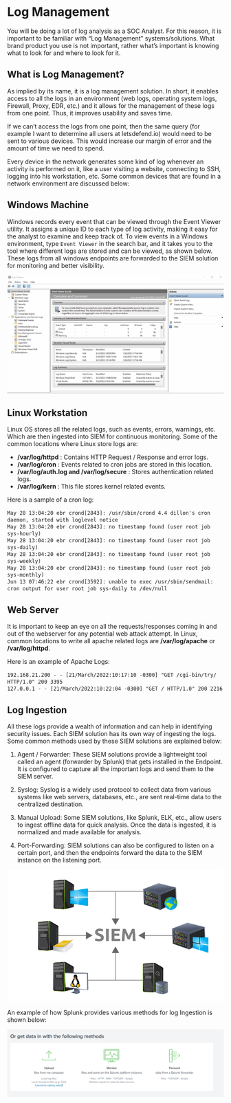 # Log Management
You will be doing a lot of log analysis as a SOC Analyst. For this reason, it is important to be familiar with “Log Management” systems/solutions. What brand product you use is not important, rather what’s important is knowing what to look for and where to look for it.


## What is Log Management?

As implied by its name, it is a log management solution. In short, it enables access to all the logs in an environment (web logs, operating system logs, Firewall, Proxy, EDR, etc.) and it allows for the management of these logs from one point. Thus, it improves usability and saves time.

If we can’t access the logs from one point, then the same query (for example I want to determine all users at letsdefend.io) would need to be sent to various devices. This would increase our margin of error and the amount of time we need to spend.

Every device in the network generates some kind of log whenever an activity is performed on it, like a user visiting a website, connecting to SSH, logging into his workstation, etc. Some common devices that are found in a network environment are discussed below:

## Windows Machine

Windows records every event that can be viewed through the Event Viewer utility. It assigns a unique ID to each type of log activity, making it easy for the analyst to examine and keep track of. To view events in a Windows environment, type `Event Viewer` in the search bar, and it takes you to the tool where different logs are stored and can be viewed, as shown below. These logs from all windows endpoints are forwarded to the SIEM solution for monitoring and better visibility.

<p align='center'>
  <img src=https://github.com/AM1RKA/SOC-Analyst/blob/main/Security%20Information%20and%20Event%20Management/Images/EventViewer.gif>
</p>

## Linux Workstation

Linux OS stores all the related logs, such as events, errors, warnings, etc. Which are then ingested into SIEM for continuous monitoring. Some of the common locations where Linux store logs are:

* **/var/log/httpd** : Contains HTTP Request  / Response and error logs.
* **/var/log/cron**   : Events related to cron jobs are stored in this location.
* **/var/log/auth.log and /var/log/secure** : Stores authentication related logs.
* **/var/log/kern** : This file stores kernel related events.

Here is a sample of a cron log:
```log
May 28 13:04:20 ebr crond[2843]: /usr/sbin/crond 4.4 dillon's cron daemon, started with loglevel notice
May 28 13:04:20 ebr crond[2843]: no timestamp found (user root job sys-hourly)
May 28 13:04:20 ebr crond[2843]: no timestamp found (user root job sys-daily)
May 28 13:04:20 ebr crond[2843]: no timestamp found (user root job sys-weekly)
May 28 13:04:20 ebr crond[2843]: no timestamp found (user root job sys-monthly)
Jun 13 07:46:22 ebr crond[3592]: unable to exec /usr/sbin/sendmail: cron output for user root job sys-daily to /dev/null
```

## Web Server

It is important to keep an eye on all the requests/responses coming in and out of the webserver for any potential web attack attempt. In Linux, common locations to write all apache related logs are **/var/log/apache** or **/var/log/httpd**.

Here is an example of Apache Logs:
```log
192.168.21.200 - - [21/March/2022:10:17:10 -0300] "GET /cgi-bin/try/ HTTP/1.0" 200 3395
127.0.0.1 - - [21/March/2022:10:22:04 -0300] "GET / HTTP/1.0" 200 2216
```
## Log Ingestion

All these logs provide a wealth of information and can help in identifying security issues. Each SIEM solution has its own way of ingesting the logs. Some common methods used by these SIEM solutions are explained below:

1) Agent / Forwarder: These SIEM solutions provide a lightweight tool called an agent (forwarder by Splunk) that gets installed in the Endpoint. It is configured to capture all the important logs and send them to the SIEM server.

2) Syslog: Syslog is a widely used protocol to collect data from various systems like web servers, databases, etc., are sent real-time data to the centralized destination.
3) Manual Upload: Some SIEM solutions, like Splunk, ELK, etc., allow users to ingest offline data for quick analysis. Once the data is ingested, it is normalized and made available for analysis.

4) Port-Forwarding: SIEM solutions can also be configured to listen on a certain port, and then the endpoints forward the data to the SIEM instance on the listening port.

<p align='centric'>
  <img src=https://github.com/AM1RKA/SOC-Analyst/blob/main/Security%20Information%20and%20Event%20Management/Images/SIEM2.png>
</p>
An example of how Splunk provides various methods for log Ingestion is shown below:
<p align='centric'>
  <img src=https://github.com/AM1RKA/SOC-Analyst/blob/main/Security%20Information%20and%20Event%20Management/Images/Splunk.png>
</p>

